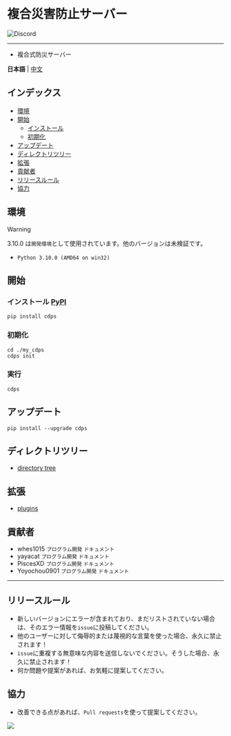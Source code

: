 # 複合災害防止サーバー

<img alt="Discord" src="https://img.shields.io/discord/926545182407688273">

---

- 複合式防災サーバー

**日本語** | [中文](https://github.com/ExpTechTW/CDPS/blob/master/README.md)

## インデックス

- [環境](#環境)
- [開始](#開始)
  - [インストール](#インストール)
  - [初期化](#初期化)
- [アップデート](#アップデート)
- [ディレクトリツリー](#ディレクトリツリー)
- [拡張](#拡張)
- [貢献者](#貢献者)
- [リリースルール](#リリースルール)
- [協力](#協力)

## 環境

> [!WARNING]
> 3.10.0 は`開発環境`として使用されています。他のバージョンは未検証です。

- `Python 3.10.0 (AMD64 on win32)`

## 開始

### インストール [PyPI](https://pypi.org/project/cdps)

```
pip install cdps
```

### 初期化

```
cd ./my_cdps
cdps init
```

### 実行

```
cdps
```

## アップデート

```
pip install --upgrade cdps
```

## ディレクトリツリー

- [directory tree](https://github.com/ExpTechTW/CDPS/blob/master/docs/tree.md)

## 拡張

- [plugins](https://github.com/ExpTechTW/CDPS/blob/master/docs/plugins.md)

## 貢献者

- whes1015 `プログラム開発` `ドキュメント`
- yayacat `プログラム開発` `ドキュメント`
- PiscesXD `プログラム開発` `ドキュメント`
- Yoyochou0901 `プログラム開発` `ドキュメント`

---

## リリースルール

- 新しいバージョンにエラーが含まれており、まだリストされていない場合は、そのエラー情報を`issue`に投稿してください。
- 他のユーザーに対して侮辱的または蔑視的な言葉を使った場合、永久に禁止されます！
- `issue`に重複する無意味な内容を送信しないでください。そうした場合、永久に禁止されます！
- 何か問題や提案があれば、お気軽に提案してください。

## 協力

- 改善できる点があれば、`Pull requests`を使って提案してください。

<a href="https://github.com/ExpTechTW/CDPS/graphs/contributors">
  <img src="https://contrib.rocks/image?repo=ExpTechTW/CDPS" />
</a>